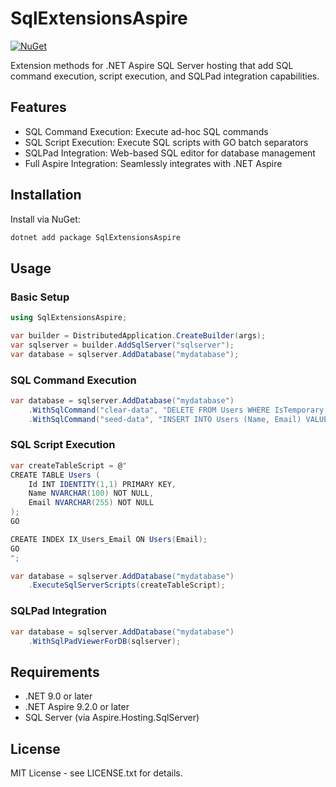 # SqlExtensionsAspire

[![NuGet](https://img.shields.io/nuget/v/SqlExtensionsAspire.svg)](https://www.nuget.org/packages/SqlExtensionsAspire/)

Extension methods for .NET Aspire SQL Server hosting that add SQL command execution, script execution, and SQLPad integration capabilities.

## Features

- SQL Command Execution: Execute ad-hoc SQL commands
- SQL Script Execution: Execute SQL scripts with GO batch separators  
- SQLPad Integration: Web-based SQL editor for database management
- Full Aspire Integration: Seamlessly integrates with .NET Aspire

## Installation

Install via NuGet:

```bash
dotnet add package SqlExtensionsAspire
```

## Usage

### Basic Setup

```csharp
using SqlExtensionsAspire;

var builder = DistributedApplication.CreateBuilder(args);
var sqlserver = builder.AddSqlServer("sqlserver");
var database = sqlserver.AddDatabase("mydatabase");
```

### SQL Command Execution

```csharp
var database = sqlserver.AddDatabase("mydatabase")
    .WithSqlCommand("clear-data", "DELETE FROM Users WHERE IsTemporary = 1")
    .WithSqlCommand("seed-data", "INSERT INTO Users (Name, Email) VALUES ('Admin', 'admin@example.com')");
```

### SQL Script Execution

```csharp
var createTableScript = @"
CREATE TABLE Users (
    Id INT IDENTITY(1,1) PRIMARY KEY,
    Name NVARCHAR(100) NOT NULL,
    Email NVARCHAR(255) NOT NULL
);
GO

CREATE INDEX IX_Users_Email ON Users(Email);
GO
";

var database = sqlserver.AddDatabase("mydatabase")
    .ExecuteSqlServerScripts(createTableScript);
```

### SQLPad Integration

```csharp
var database = sqlserver.AddDatabase("mydatabase")
    .WithSqlPadViewerForDB(sqlserver);
```

## Requirements

- .NET 9.0 or later
- .NET Aspire 9.2.0 or later
- SQL Server (via Aspire.Hosting.SqlServer)

## License

MIT License - see LICENSE.txt for details.
